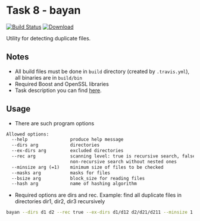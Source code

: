 # Task 8 - bayan
[![Build Status](https://travis-ci.com/mkvdv/otus-cpp-2018.svg?branch=task08_2)](https://travis-ci.com/mkvdv/otus-cpp-2018)
[ ![Download](https://api.bintray.com/packages/mkvdv/otus-cpp-2018/ha/images/download.svg?version=bayan) ](https://bintray.com/mkvdv/otus-cpp-2018/ha/bayan/link)

Utility for detecting duplicate files.

## Notes
* All build files must be done in `build` directory (created by `.travis.yml`), all binaries are in `build/bin`
* Required Boost and OpenSSL libraries
* Task description you can find [here](08.bayan.pdf).

## Usage
* There are such program options
```txt
Allowed options:
  --help                produce help message
  --dirs arg            directories
  --ex-dirs arg         excluded directories
  --rec arg             scanning level: true is recursive search, false is 
                        non-recursive search without nested ones
  --minsize arg (=1)    minimum size of files to be checked 
  --masks arg           masks for files
  --bsize arg           block_size for reading files
  --hash arg            name of hashing algorithm

```

* Required options are dirs and rec. Example: find all duplicate files in
 directories dir1, dir2, dir3 recursively
```bash
bayan --dirs d1 d2 --rec true --ex-dirs d1/d12 d2/d21/d211 --minsize 1 --bsize 1 --hash=sha-1 --masks fi?e_name.*
```
